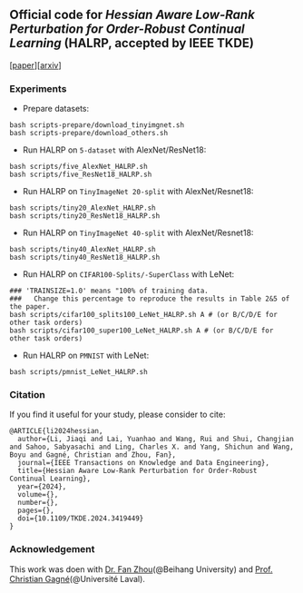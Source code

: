 ## Official code for *Hessian Aware Low-Rank Perturbation for Order-Robust Continual Learning* (HALRP, accepted by IEEE TKDE)

[[paper](https://ieeexplore.ieee.org/document/10572323)][[arxiv](https://arxiv.org/abs/2311.15161)]


### Experiments

- Prepare datasets:
```shell
bash scripts-prepare/download_tinyimgnet.sh
bash scripts-prepare/download_others.sh
```

- Run HALRP on ```5-dataset``` with AlexNet/ResNet18:
```shell
bash scripts/five_AlexNet_HALRP.sh
bash scripts/five_ResNet18_HALRP.sh
```

- Run HALRP on ```TinyImageNet 20-split``` with AlexNet/Resnet18:
```shell
bash scripts/tiny20_AlexNet_HALRP.sh
bash scripts/tiny20_ResNet18_HALRP.sh
```

- Run HALRP on ```TinyImageNet 40-split``` with AlexNet/Resnet18:
```shell
bash scripts/tiny40_AlexNet_HALRP.sh
bash scripts/tiny40_ResNet18_HALRP.sh
```

- Run HALRP on ```CIFAR100-Splits/-SuperClass``` with LeNet:
```shell
### 'TRAINSIZE=1.0' means "100% of training data. 
###   Change this percentage to reproduce the results in Table 2&5 of the paper.
bash scripts/cifar100_splits100_LeNet_HALRP.sh A # (or B/C/D/E for other task orders)
bash scripts/cifar100_super100_LeNet_HALRP.sh A # (or B/C/D/E for other task orders)
```

- Run HALRP on ```PMNIST``` with LeNet:
```shell
bash scripts/pmnist_LeNet_HALRP.sh
```

### Citation
If you find it useful for your study, please consider to cite:
```
@ARTICLE{li2024hessian,
  author={Li, Jiaqi and Lai, Yuanhao and Wang, Rui and Shui, Changjian and Sahoo, Sabyasachi and Ling, Charles X. and Yang, Shichun and Wang, Boyu and Gagné, Christian and Zhou, Fan},
  journal={IEEE Transactions on Knowledge and Data Engineering}, 
  title={Hessian Aware Low-Rank Perturbation for Order-Robust Continual Learning}, 
  year={2024},
  volume={},
  number={},
  pages={},
  doi={10.1109/TKDE.2024.3419449}
}
```
### Acknowledgement
This work was doen with [Dr. Fan Zhou](https://fzhou.cc/)(@Beihang University) and [Prof. Christian Gagné](https://chgagne.github.io/english/)(@Université Laval).